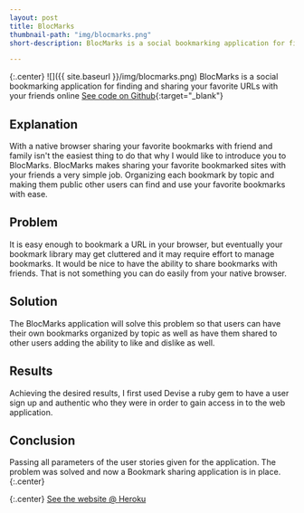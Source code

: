 ```yaml
---
layout: post
title: BlocMarks
thumbnail-path: "img/blocmarks.png"
short-description: BlocMarks is a social bookmarking application for finding and sharing your favorite URLs with your friends online.

---
```


{:.center}
![]({{ site.baseurl }}/img/blocmarks.png)
BlocMarks is a social bookmarking application for finding and sharing your favorite URLs with your friends online  [See code on Github](https://github.com/mikeMedis/blocmarks){:target="_blank"}

## Explanation

With a native browser sharing your favorite bookmarks with friend and family isn't the easiest thing to do that why I would like to introduce you to BlocMarks. BlocMarks makes sharing your favorite bookmarked sites with your friends a very simple job. Organizing each bookmark by topic and making them public other users can find and use your favorite bookmarks with ease.

## Problem

It is easy enough to bookmark a URL in your browser, but eventually your bookmark library may get cluttered and it may require effort to manage bookmarks. It would be nice to have the ability to share bookmarks with friends. That is not something you can do easily from your native browser.

## Solution

The BlocMarks application will solve this problem so that users can have their own bookmarks organized by topic as well as have them shared to other users adding the ability to like and dislike as well.

## Results

Achieving the desired results, I first used Devise a ruby gem to have a user sign up and authentic who they were in order to gain access in to the web application.

## Conclusion

Passing all parameters of the user stories given for the application. The problem was solved and now a Bookmark sharing application is in place.
{:.center}

{:.center}
[See the website @ Heroku](https://git.heroku.com/serene-retreat-9412.git)
